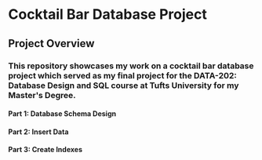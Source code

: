 # Cocktail Bar Database Project
## Project Overview
### This repository showcases my work on a cocktail bar database project which served as my final project for the DATA-202: Database Design and SQL course at Tufts University for my Master's Degree.

#### Part 1: Database Schema Design
#### Part 2: Insert Data
#### Part 3: Create Indexes

